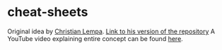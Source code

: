 # cheat-sheets
 
Original idea by [Christian Lempa](https://www.youtube.com/@christianlempa). [Link to his version of the repository](https://github.com/ChristianLempa/cheat-sheets)
A YouTube video explaining entire concept can be found [here](https://youtu.be/cBzc5r-FNW0).